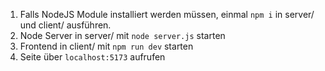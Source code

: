 1. Falls NodeJS Module installiert werden müssen, einmal ``npm i`` in server/ und client/ ausführen.
2. Node Server in server/ mit ``node server.js`` starten
3. Frontend in client/ mit ``npm run dev`` starten
4. Seite über ``localhost:5173`` aufrufen
